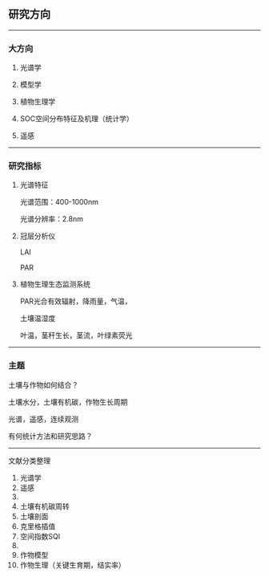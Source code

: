 ## 研究方向 ##

---

### 大方向 ###

1. 光谱学


2. 模型学


3. 植物生理学


4. SOC空间分布特征及机理（统计学）

5. 遥感


----

### 研究指标 ###

1. 光谱特征

	光谱范围：400-1000nm

	光谱分辨率：2.8nm
2. 冠层分析仪


	LAI

	PAR
3. 植物生理生态监测系统

	PAR光合有效辐射，降雨量，气温，

	土壤温湿度

	叶温，茎秆生长，茎流，叶绿素荧光


----

### 主题 ###

土壤与作物如何结合？

土壤水分，土壤有机碳，作物生长周期

光谱，遥感，连续观测

有何统计方法和研究思路？


---

文献分类整理

1. 光谱学
2. 遥感
3. 
3. 土壤有机碳周转
4. 土壤剖面
5. 克里格插值
6. 空间指数SQI
7. 
7. 作物模型
8. 作物生理（关键生育期，结实率）






